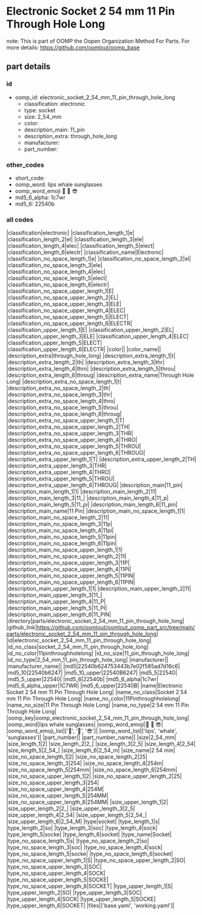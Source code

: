# Electronic Socket 2 54 mm 11 Pin Through Hole Long  

note: This is part of OOMP the Oopen Organization Method For Parts. For more details: https://github.com/oomlout/oomp_base

##  part details





### id
* oomp_id: electronic_socket_2_54_mm_11_pin_through_hole_long
  * classification: electronic
  * type: socket
  * size: 2_54_mm
  * color: 
  * description_main: 11_pin
  * description_extra: through_hole_long
  * manufacturer: 
  * part_number: 

### other_codes
* short_code: 
* oomp_word: lips whale sunglasses
* oomp_word_emoji :lips: :whale: :sunglasses:
* md5_6_alpha: 1c7wr
* md5_6: 22540b

### all codes 
|classification|electronic|
|classification_length_1|e|
|classification_length_2|el|
|classification_length_3|ele|
|classification_length_4|elec|
|classification_length_5|elect|
|classification_length_6|electr|
|classification_name|Electronic|
|classification_no_space_length_1|e|
|classification_no_space_length_2|el|
|classification_no_space_length_3|ele|
|classification_no_space_length_4|elec|
|classification_no_space_length_5|elect|
|classification_no_space_length_6|electr|
|classification_no_space_upper_length_1|E|
|classification_no_space_upper_length_2|EL|
|classification_no_space_upper_length_3|ELE|
|classification_no_space_upper_length_4|ELEC|
|classification_no_space_upper_length_5|ELECT|
|classification_no_space_upper_length_6|ELECTR|
|classification_upper_length_1|E|
|classification_upper_length_2|EL|
|classification_upper_length_3|ELE|
|classification_upper_length_4|ELEC|
|classification_upper_length_5|ELECT|
|classification_upper_length_6|ELECTR|
|color||
|color_name||
|description_extra|through_hole_long|
|description_extra_length_1|t|
|description_extra_length_2|th|
|description_extra_length_3|thr|
|description_extra_length_4|thro|
|description_extra_length_5|throu|
|description_extra_length_6|throug|
|description_extra_name|Through Hole Long|
|description_extra_no_space_length_1|t|
|description_extra_no_space_length_2|th|
|description_extra_no_space_length_3|thr|
|description_extra_no_space_length_4|thro|
|description_extra_no_space_length_5|throu|
|description_extra_no_space_length_6|throug|
|description_extra_no_space_upper_length_1|T|
|description_extra_no_space_upper_length_2|TH|
|description_extra_no_space_upper_length_3|THR|
|description_extra_no_space_upper_length_4|THRO|
|description_extra_no_space_upper_length_5|THROU|
|description_extra_no_space_upper_length_6|THROUG|
|description_extra_upper_length_1|T|
|description_extra_upper_length_2|TH|
|description_extra_upper_length_3|THR|
|description_extra_upper_length_4|THRO|
|description_extra_upper_length_5|THROU|
|description_extra_upper_length_6|THROUG|
|description_main|11_pin|
|description_main_length_1|1|
|description_main_length_2|11|
|description_main_length_3|11_|
|description_main_length_4|11_p|
|description_main_length_5|11_pi|
|description_main_length_6|11_pin|
|description_main_name|11 Pin|
|description_main_no_space_length_1|1|
|description_main_no_space_length_2|11|
|description_main_no_space_length_3|11p|
|description_main_no_space_length_4|11pi|
|description_main_no_space_length_5|11pin|
|description_main_no_space_length_6|11pin|
|description_main_no_space_upper_length_1|1|
|description_main_no_space_upper_length_2|11|
|description_main_no_space_upper_length_3|11P|
|description_main_no_space_upper_length_4|11PI|
|description_main_no_space_upper_length_5|11PIN|
|description_main_no_space_upper_length_6|11PIN|
|description_main_upper_length_1|1|
|description_main_upper_length_2|11|
|description_main_upper_length_3|11_|
|description_main_upper_length_4|11_P|
|description_main_upper_length_5|11_PI|
|description_main_upper_length_6|11_PIN|
|directory|parts/electronic_socket_2_54_mm_11_pin_through_hole_long|
|github_link|https://github.com/oomlout/oomlout_oomp_part_src/tree/main/parts/electronic_socket_2_54_mm_11_pin_through_hole_long|
|id|electronic_socket_2_54_mm_11_pin_through_hole_long|
|id_no_class|socket_2_54_mm_11_pin_through_hole_long|
|id_no_color|11pinthroughholelong|
|id_no_size|11_pin_through_hole_long|
|id_no_type|2_54_mm_11_pin_through_hole_long|
|manufacturer||
|manufacturer_name||
|md5|22540b624753443b7e02f585ad7d16c6|
|md5_10|22540b6247|
|md5_10_upper|22540B6247|
|md5_5|22540|
|md5_5_upper|22540|
|md5_6|22540b|
|md5_6_alpha|1c7wr|
|md5_6_alpha_upper|1C7WR|
|md5_6_upper|22540B|
|name|Electronic Socket 2 54 mm 11 Pin Through Hole Long|
|name_no_class|Socket 2 54 mm 11 Pin Through Hole Long|
|name_no_color|11Pinthroughholelong|
|name_no_size|11 Pin Through Hole Long|
|name_no_type|2 54 mm 11 Pin Through Hole Long|
|oomp_key|oomp_electronic_socket_2_54_mm_11_pin_through_hole_long|
|oomp_word|lips whale sunglasses|
|oomp_word_emoji|:lips: :whale: :sunglasses:|
|oomp_word_emoji_list|[':lips:', ':whale:', ':sunglasses:']|
|oomp_word_list|['lips', 'whale', 'sunglasses']|
|part_number||
|part_number_name||
|size|2_54_mm|
|size_length_1|2|
|size_length_2|2_|
|size_length_3|2_5|
|size_length_4|2_54|
|size_length_5|2_54_|
|size_length_6|2_54_m|
|size_name|2 54 mm|
|size_no_space_length_1|2|
|size_no_space_length_2|25|
|size_no_space_length_3|254|
|size_no_space_length_4|254m|
|size_no_space_length_5|254mm|
|size_no_space_length_6|254mm|
|size_no_space_upper_length_1|2|
|size_no_space_upper_length_2|25|
|size_no_space_upper_length_3|254|
|size_no_space_upper_length_4|254M|
|size_no_space_upper_length_5|254MM|
|size_no_space_upper_length_6|254MM|
|size_upper_length_1|2|
|size_upper_length_2|2_|
|size_upper_length_3|2_5|
|size_upper_length_4|2_54|
|size_upper_length_5|2_54_|
|size_upper_length_6|2_54_M|
|type|socket|
|type_length_1|s|
|type_length_2|so|
|type_length_3|soc|
|type_length_4|sock|
|type_length_5|socke|
|type_length_6|socket|
|type_name|Socket|
|type_no_space_length_1|s|
|type_no_space_length_2|so|
|type_no_space_length_3|soc|
|type_no_space_length_4|sock|
|type_no_space_length_5|socke|
|type_no_space_length_6|socket|
|type_no_space_upper_length_1|S|
|type_no_space_upper_length_2|SO|
|type_no_space_upper_length_3|SOC|
|type_no_space_upper_length_4|SOCK|
|type_no_space_upper_length_5|SOCKE|
|type_no_space_upper_length_6|SOCKET|
|type_upper_length_1|S|
|type_upper_length_2|SO|
|type_upper_length_3|SOC|
|type_upper_length_4|SOCK|
|type_upper_length_5|SOCKE|
|type_upper_length_6|SOCKET|
|files|['base.yaml', 'working.yaml']|
